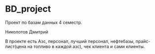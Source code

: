 # BD_project
Проект по базам данных 4 семестр.

Николотов Дмитрий

В проекте есть Азс, персонал, лучший персонал, нефтебазы, прайс-лист(цена на топливо в каждой азс), чек клиента и сами клиенты.
